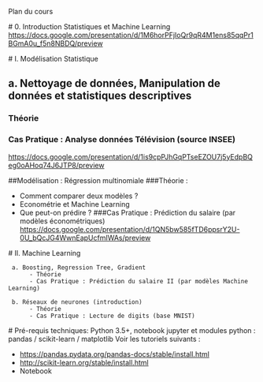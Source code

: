 Plan du cours

# 0. Introduction Statistiques et Machine Learning
https://docs.google.com/presentation/d/1M6horPFjIoQr9qR4M1ens85qqPr1BGmA0u_f5n8NBDQ/preview

# I. Modélisation Statistique
     
## a. Nettoyage de données, Manipulation de données et statistiques descriptives
### Théorie
### Cas Pratique : Analyse données Télévision (source INSEE)
https://docs.google.com/presentation/d/1is9cpPJhGqPTseEZOU7j5yEdpBQeg0oAHoq74J6JTP8/preview

##Modélisation : Régression multinomiale
###Théorie : 
- Comment comparer deux modèles ?
- Econométrie et Machine Learning
- Que peut-on prédire ?
###Cas Pratique : Prédiction du salaire (par modèles économétriques)
https://docs.google.com/presentation/d/1QN5bw585fTD6ppsrY2U-0U_bQcJG4WwnEapUcfmIWAs/preview

# II. Machine Learning
     
     a. Boosting, Regression Tree, Gradient
          - Théorie
          - Cas Pratique : Prédiction du salaire II (par modèles Machine Learning)

     b. Réseaux de neurones (introduction)
          - Théorie
          - Cas Pratique : Lecture de digits (base MNIST)


# Pré-requis techniques: 
Python 3.5+, notebook jupyter et modules python : pandas / scikit-learn / matplotlib
Voir les tutoriels suivants : 
- https://pandas.pydata.org/pandas-docs/stable/install.html
- http://scikit-learn.org/stable/install.html
- Notebook



